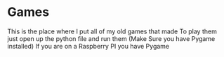 # Games
This is the place where I put all of my old games that made
To play them just open up the python file and run them (Make Sure you have Pygame installed)
If you are on a Raspberry PI you have Pygame

